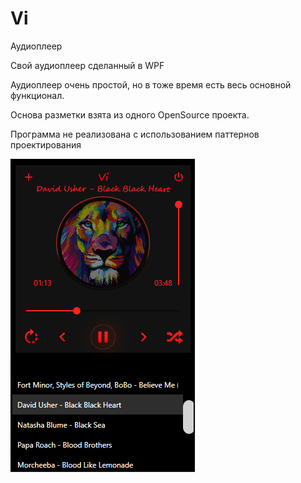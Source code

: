 # Vi
Аудиоплеер

Свой аудиоплеер сделанный в WPF

Аудиоплеер очень простой, но в тоже время есть весь основной функционал.

Основа разметки взята из одного OpenSource проекта.

Программа не реализована с использованием паттернов проектирования

![alt text](Vi.png "Скрин релиза")
